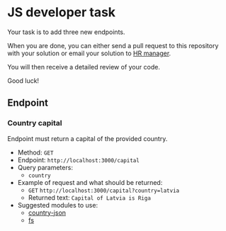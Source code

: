 # JS developer task

Your task is to add three new endpoints.

When you are done, you can either send a pull request to this repository with your solution or email your solution to [HR manager](tatiana.gdeshinskaya@onix-systems.com).

You will then receive a detailed review of your code.

Good luck!

## Endpoint
### Country capital

Endpoint must return a capital of the provided country.

* Method: `GET`
* Endpoint: `http://localhost:3000/capital`
* Query parameters: 
    * `country`
* Example of request and what should be returned: 
    * `GET` `http://localhost:3000/capital?country=latvia` 
    * Returned text: `Capital of Latvia is Riga` 
* Suggested modules to use: 
    * [country-json](https://github.com/samayo/country-json)
    * [fs](https://nodejs.org/api/fs.html)
